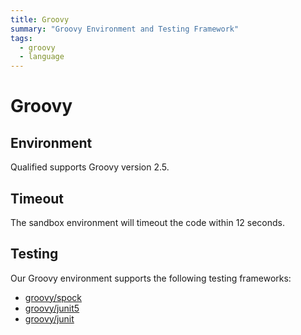 ```yaml
---
title: Groovy
summary: "Groovy Environment and Testing Framework"
tags:
  - groovy
  - language
---
```


# Groovy

## Environment

Qualified supports Groovy version 2.5.

## Timeout

The sandbox environment will timeout the code within 12 seconds.

## Testing

Our Groovy environment supports the following testing frameworks:

- [groovy/spock](/reference/languages/groovy/spock)
- [groovy/junit5](/reference/languages/groovy/junit5)
- [groovy/junit](/reference/languages/groovy/junit)
